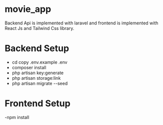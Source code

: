 # movie_app
 
Backend Api is implemented with laravel and frontend is implemented with React Js and Tailwind Css library.

# Backend Setup
- cd copy .env.example .env
- composer install
- php artisan key:generate
- php artisan storage:link
- php artisan migrate --seed

# Frontend Setup
  -npm install
